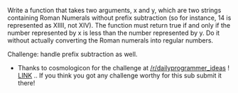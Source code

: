 

Write a function that takes two arguments, x and y, which are two strings containing Roman Numerals without prefix subtraction (so for instance, 14 is represented as XIIII, not XIV). The function must return true if and only if the number represented by x is less than the number represented by y. Do it without actually converting the Roman numerals into regular numbers.

Challenge: handle prefix subtraction as well.

- Thanks to cosmologicon for the challenge at [/r/dailyprogrammer\_ideas](/r/dailyprogrammer_ideas) ! [LINK](http://www.reddit.com/r/dailyprogrammer_ideas/comments/u983p/easy_comparing_roman_numerals/) .. If you think you got any challenge worthy for this sub submit it there!

